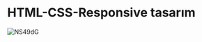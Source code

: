 # HTML-CSS-Responsive tasarım
![NS49dG](https://user-images.githubusercontent.com/39236950/122045805-d5519d80-cde6-11eb-9f5c-a72feecdd0f4.gif)
